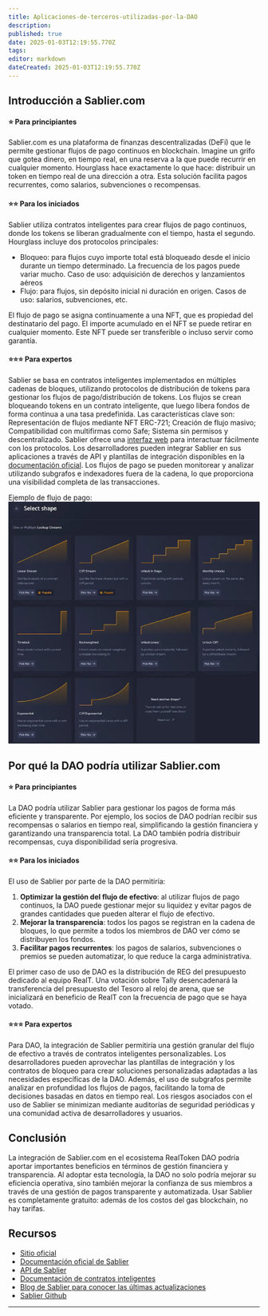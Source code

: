 ```yaml
---
title: Aplicaciones-de-terceros-utilizadas-por-la-DAO
description: 
published: true
date: 2025-01-03T12:19:55.770Z
tags: 
editor: markdown
dateCreated: 2025-01-03T12:19:55.770Z
---
```


## Introducción a Sablier.com

#### **⭐ Para principiantes**

Sablier.com es una plataforma de finanzas descentralizadas (DeFi) que le permite gestionar flujos de pago continuos en blockchain. Imagine un grifo que gotea dinero, en tiempo real, en una reserva a la que puede recurrir en cualquier momento.
Hourglass hace exactamente lo que hace: distribuir un token en tiempo real de una dirección a otra.
Esta solución facilita pagos recurrentes, como salarios, subvenciones o recompensas.

#### **⭐⭐ Para los iniciados**

Sablier utiliza contratos inteligentes para crear flujos de pago continuos, donde los tokens se liberan gradualmente con el tiempo, hasta el segundo.
Hourglass incluye dos protocolos principales:
- Bloqueo: para flujos cuyo importe total está bloqueado desde el inicio durante un tiempo determinado. La frecuencia de los pagos puede variar mucho.
Caso de uso: adquisición de derechos y lanzamientos aéreos
- Flujo: para flujos, sin depósito inicial ni duración en origen.
Casos de uso: salarios, subvenciones, etc.

El flujo de pago se asigna continuamente a una NFT, que es propiedad del destinatario del pago. El importe acumulado en el NFT se puede retirar en cualquier momento.
Este NFT puede ser transferible o incluso servir como garantía.


#### **⭐⭐⭐ Para expertos**

Sablier se basa en contratos inteligentes implementados en múltiples cadenas de bloques, utilizando protocolos de distribución de tokens para gestionar los flujos de pago/distribución de tokens. Los flujos se crean bloqueando tokens en un contrato inteligente, que luego libera fondos de forma continua a una tasa predefinida.
Las características clave son: Representación de flujos mediante NFT ERC-721; Creación de flujo masivo; Compatibilidad con multifirmas como Safe; Sistema sin permisos y descentralizado.
Sablier ofrece una [interfaz web](https://app.sablier.com/) para interactuar fácilmente con los protocolos.
Los desarrolladores pueden integrar Sablier en sus aplicaciones a través de API y plantillas de integración disponibles en la [documentación oficial](https://docs.sablier.com/). Los flujos de pago se pueden monitorear y analizar utilizando subgrafos e indexadores fuera de la cadena, lo que proporciona una visibilidad completa de las transacciones.

Ejemplo de flujo de pago: 
![flux_sablier.png](/imag-en/flux_sablier.png)

## Por qué la DAO podría utilizar Sablier.com

#### **⭐ Para principiantes**

La DAO podría utilizar Sablier para gestionar los pagos de forma más eficiente y transparente. Por ejemplo, los socios de DAO podrían recibir sus recompensas o salarios en tiempo real, simplificando la gestión financiera y garantizando una transparencia total.
La DAO también podría distribuir recompensas, cuya disponibilidad sería progresiva.

#### **⭐⭐ Para los iniciados**

El uso de Sablier por parte de la DAO permitiría:

1. **Optimizar la gestión del flujo de efectivo**: al utilizar flujos de pago continuos, la DAO puede gestionar mejor su liquidez y evitar pagos de grandes cantidades que pueden alterar el flujo de efectivo.
2. **Mejorar la transparencia**: todos los pagos se registran en la cadena de bloques, lo que permite a todos los miembros de DAO ver cómo se distribuyen los fondos.
3. **Facilitar pagos recurrentes**: los pagos de salarios, subvenciones o premios se pueden automatizar, lo que reduce la carga administrativa.

El primer caso de uso de DAO es la distribución de REG del presupuesto dedicado al equipo RealT. Una votación sobre Tally desencadenará la transferencia del presupuesto del Tesoro al reloj de arena, que se inicializará en beneficio de RealT con la frecuencia de pago que se haya votado.

#### **⭐⭐⭐ Para expertos**

Para DAO, la integración de Sablier permitiría una gestión granular del flujo de efectivo a través de contratos inteligentes personalizables. Los desarrolladores pueden aprovechar las plantillas de integración y los contratos de bloqueo para crear soluciones personalizadas adaptadas a las necesidades específicas de la DAO. Además, el uso de subgrafos permite analizar en profundidad los flujos de pagos, facilitando la toma de decisiones basadas en datos en tiempo real. Los riesgos asociados con el uso de Sablier se minimizan mediante auditorías de seguridad periódicas y una comunidad activa de desarrolladores y usuarios.


## Conclusión

La integración de Sablier.com en el ecosistema RealToken DAO podría aportar importantes beneficios en términos de gestión financiera y transparencia. Al adoptar esta tecnología, la DAO no solo podría mejorar su eficiencia operativa, sino también mejorar la confianza de sus miembros a través de una gestión de pagos transparente y automatizada.
Usar Sablier es completamente gratuito: además de los costos del gas blockchain, no hay tarifas.

## Recursos

- [Sitio oficial](https://sablier.com/)
- [Documentación oficial de Sablier](https://docs.sablier.com/)
- [API de Sablier](https://docs.sablier.com/api)
- [Documentación de contratos inteligentes](https://docs.sablier.com/guides/lockup/deployments)
- [Blog de Sablier para conocer las últimas actualizaciones](https://blog.sablier.com/)
- [Sablier Github](https://github.com/sablier-labs)
---